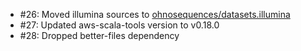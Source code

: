 * #26: Moved illumina sources to [ohnosequences/datasets.illumina](https://github.com/ohnosequences/datasets.illumina)
* #27: Updated aws-scala-tools version to v0.18.0
* #28: Dropped better-files dependency
